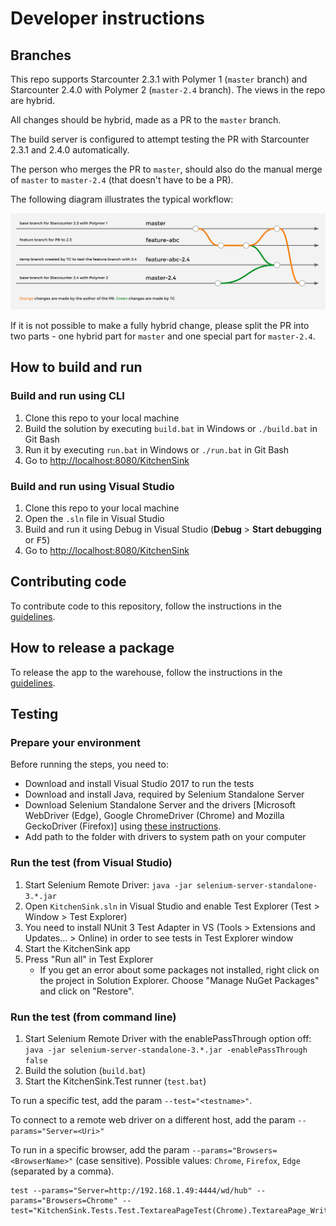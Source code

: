 # Developer instructions

## Branches

This repo supports Starcounter 2.3.1 with Polymer 1 (`master` branch) and Starcounter 2.4.0 with Polymer 2 (`master-2.4` branch). The views in the repo are hybrid.

All changes should be hybrid, made as a PR to the `master` branch. 

The build server is configured to attempt testing the PR with Starcounter 2.3.1 and 2.4.0 automatically.

The person who merges the PR to `master`, should also do the manual merge of `master` to `master-2.4` (that doesn't have to be a PR).

The following diagram illustrates the typical workflow:

![](./docs/branches.png)

If it is not possible to make a fully hybrid change, please split the PR into two parts - one hybrid part for `master` and one special part for `master-2.4`.

## How to build and run

### Build and run using CLI

1. Clone this repo to your local machine
2. Build the solution by executing `build.bat` in Windows or `./build.bat` in Git Bash
3. Run it by executing `run.bat` in Windows or `./run.bat` in Git Bash
4. Go to [http://localhost:8080/KitchenSink](http://localhost:8080/KitchenSink)

### Build and run using Visual Studio

1. Clone this repo to your local machine
2. Open the `.sln` file in Visual Studio
3. Build and run it using Debug in Visual Studio (**Debug** > **Start debugging** or <kbd>F5</kbd>)
4. Go to [http://localhost:8080/KitchenSink](http://localhost:8080/KitchenSink)

## Contributing code

To contribute code to this repository, follow the instructions in the [guidelines](https://github.com/Starcounter/CompanyTrack/blob/master/AppsTeam/Guidelines/version_control/contributing_code.md).

## How to release a package

To release the app to the warehouse, follow the instructions in the [guidelines](https://github.com/Starcounter/CompanyTrack/blob/master/AppsTeam/Guidelines/releasing-to-warehouse.md).

## Testing

### Prepare your environment

Before running the steps, you need to:

- Download and install Visual Studio 2017 to run the tests
- Download and install Java, required by Selenium Standalone Server
- Download Selenium Standalone Server and the drivers [Microsoft WebDriver (Edge), Google ChromeDriver (Chrome) and Mozilla GeckoDriver (Firefox)] using [these instructions](https://docs.starcounter.io/guides/web-apps/acceptance-testing-with-selenium/).
- Add path to the folder with drivers to system path on your computer

### Run the test (from Visual Studio)

1. Start Selenium Remote Driver: `java -jar selenium-server-standalone-3.*.jar`
2. Open `KitchenSink.sln` in Visual Studio and enable Test Explorer (Test > Window > Test Explorer)
3. You need to install NUnit 3 Test Adapter in VS (Tools > Extensions and Updates... > Online) in order to see tests in Test Explorer window
3. Start the KitchenSink app
4. Press "Run all" in Test Explorer
   - If you get an error about some packages not installed, right click on the project in Solution Explorer. Choose "Manage NuGet Packages" and click on "Restore".

### Run the test (from command line)

1. Start Selenium Remote Driver with the enablePassThrough option off: `java -jar selenium-server-standalone-3.*.jar -enablePassThrough false`
2. Build the solution (`build.bat`)
3. Start the KitchenSink.Test runner (`test.bat`)

To run a specific test, add the param `--test="<testname>"`.

To connect to a remote web driver on a different host, add the param `--params="Server=<Uri>"`

To run in a specific browser, add the param `--params="Browsers=<BrowserName>"` (case sensitive). Possible values: `Chrome`, `Firefox`, `Edge` (separated by a comma). 

```
test --params="Server=http://192.168.1.49:4444/wd/hub" --params="Browsers=Chrome" --test="KitchenSink.Tests.Test.TextareaPageTest(Chrome).TextareaPage_WriteToTextArea"
```
